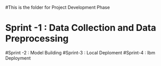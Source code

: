   #This is the folder for Project Development Phase
  # Sprint -1 : Data Collection and Data Preprocessing
  #Sprint -2 : Model Building
  #Sprint-3 : Local Deploment 
  #Sprint-4 : Ibm Deployment

